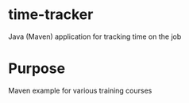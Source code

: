 # time-tracker
Java (Maven) application for tracking time on the job

# Purpose

Maven example for various training courses